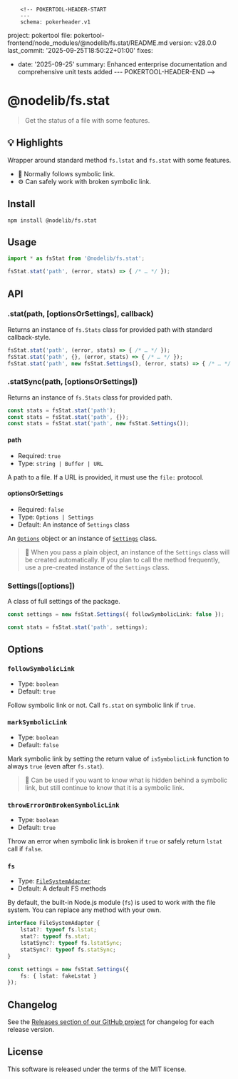        <!-- POKERTOOL-HEADER-START
        ---
        schema: pokerheader.v1
project: pokertool
file: pokertool-frontend/node_modules/@nodelib/fs.stat/README.md
version: v28.0.0
last_commit: '2025-09-25T18:50:22+01:00'
fixes:
- date: '2025-09-25'
  summary: Enhanced enterprise documentation and comprehensive unit tests added
        ---
        POKERTOOL-HEADER-END -->
# @nodelib/fs.stat

> Get the status of a file with some features.

## :bulb: Highlights

Wrapper around standard method `fs.lstat` and `fs.stat` with some features.

* :beginner: Normally follows symbolic link.
* :gear: Can safely work with broken symbolic link.

## Install

```console
npm install @nodelib/fs.stat
```

## Usage

```ts
import * as fsStat from '@nodelib/fs.stat';

fsStat.stat('path', (error, stats) => { /* … */ });
```

## API

### .stat(path, [optionsOrSettings], callback)

Returns an instance of `fs.Stats` class for provided path with standard callback-style.

```ts
fsStat.stat('path', (error, stats) => { /* … */ });
fsStat.stat('path', {}, (error, stats) => { /* … */ });
fsStat.stat('path', new fsStat.Settings(), (error, stats) => { /* … */ });
```

### .statSync(path, [optionsOrSettings])

Returns an instance of `fs.Stats` class for provided path.

```ts
const stats = fsStat.stat('path');
const stats = fsStat.stat('path', {});
const stats = fsStat.stat('path', new fsStat.Settings());
```

#### path

* Required: `true`
* Type: `string | Buffer | URL`

A path to a file. If a URL is provided, it must use the `file:` protocol.

#### optionsOrSettings

* Required: `false`
* Type: `Options | Settings`
* Default: An instance of `Settings` class

An [`Options`](#options) object or an instance of [`Settings`](#settings) class.

> :book: When you pass a plain object, an instance of the `Settings` class will be created automatically. If you plan to call the method frequently, use a pre-created instance of the `Settings` class.

### Settings([options])

A class of full settings of the package.

```ts
const settings = new fsStat.Settings({ followSymbolicLink: false });

const stats = fsStat.stat('path', settings);
```

## Options

### `followSymbolicLink`

* Type: `boolean`
* Default: `true`

Follow symbolic link or not. Call `fs.stat` on symbolic link if `true`.

### `markSymbolicLink`

* Type: `boolean`
* Default: `false`

Mark symbolic link by setting the return value of `isSymbolicLink` function to always `true` (even after `fs.stat`).

> :book: Can be used if you want to know what is hidden behind a symbolic link, but still continue to know that it is a symbolic link.

### `throwErrorOnBrokenSymbolicLink`

* Type: `boolean`
* Default: `true`

Throw an error when symbolic link is broken if `true` or safely return `lstat` call if `false`.

### `fs`

* Type: [`FileSystemAdapter`](./src/adapters/fs.ts)
* Default: A default FS methods

By default, the built-in Node.js module (`fs`) is used to work with the file system. You can replace any method with your own.

```ts
interface FileSystemAdapter {
	lstat?: typeof fs.lstat;
	stat?: typeof fs.stat;
	lstatSync?: typeof fs.lstatSync;
	statSync?: typeof fs.statSync;
}

const settings = new fsStat.Settings({
	fs: { lstat: fakeLstat }
});
```

## Changelog

See the [Releases section of our GitHub project](https://github.com/nodelib/nodelib/releases) for changelog for each release version.

## License

This software is released under the terms of the MIT license.
